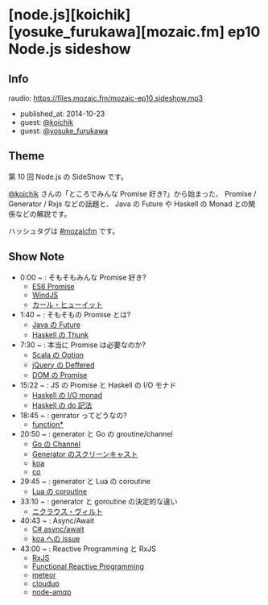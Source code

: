# [node.js][koichik][yosuke_furukawa][mozaic.fm] ep10 Node.js sideshow

## Info

raudio: https://files.mozaic.fm/mozaic-ep10.sideshow.mp3

- published_at: 2014-10-23
- guest: [@koichik](https://twitter.com/koichik)
- guest: [@yosuke_furukawa](https://twitter.com/yosuke_furukawa)


## Theme

第 10 回 Node.js の SideShow です。

[@koichik](https://twitter.com/koichik) さんの「ところでみんな Promise 好き?」から始まった、 Promise / Generator / Rxjs などの話題と、 Java の Future や Haskell の Monad との関係などの解説です。

ハッシュタグは [#mozaicfm](https://twitter.com/search?q=mozaicfm&src=hash) です。


## Show Note

- 0:00 ~ : そもそもみんな Promise 好き?
  - [ES6 Promise](http://t.umblr.com/redirect?z=http%3A%2F%2Fpeople.mozilla.org%2F%7Ejorendorff%2Fes6-draft.html%23sec-promise-objects&t=YThiMjU4NTJjM2JlYTM2NTg0YzUxNjg0NzVmNmE2ZmMwYjgwM2VlYiwzM1NyMFYwWQ%3D%3D)
  - [WindJS](http://t.umblr.com/redirect?z=http%3A%2F%2Ftry.buildwinjs.com%2F&t=OGFmNDU0MGFlNzIwNWQ5YjJhNzAwZWY5OWE5NGEyOTBkNmE3ZTU1NCwzM1NyMFYwWQ%3D%3D)
  - [カール・ヒューイット](http://t.umblr.com/redirect?z=http%3A%2F%2Fja.wikipedia.org%2Fwiki%2F%25E3%2582%25AB%25E3%2583%25BC%25E3%2583%25AB%25E3%2583%25BB%25E3%2583%2592%25E3%2583%25A5%25E3%2583%25BC%25E3%2582%25A4%25E3%2583%2583%25E3%2583%2588&t=MWNlYzlkNzg1NTI3MzllOGZlZmRjMDkyZTZjYzA4NjA3Zjk1NTRjNiwzM1NyMFYwWQ%3D%3D)
- 1:40 ~ : そもそもの Promise とは?
  - [Java の Future](http://t.umblr.com/redirect?z=http%3A%2F%2Fdocs.oracle.com%2Fjavase%2F7%2Fdocs%2Fapi%2Fjava%2Futil%2Fconcurrent%2FFuture.html&t=NWIzMzk3YWU5ZGZiN2VlY2JjOGUwMGQzY2IyZjRiMjRmMzFjYTQ3NSwzM1NyMFYwWQ%3D%3D)
  - [Haskell の Thunk](http://t.umblr.com/redirect?z=http%3A%2F%2Fwww.haskell.org%2Fhaskellwiki%2FThunk&t=ZjU2NDAxYTMwYzA2ZDEyZmQwMTEzZTBlOTI5YzMwZjI1OTY0ZTk3OSwzM1NyMFYwWQ%3D%3D)
- 7:30 ~ : 本当に Promise は必要なのか?
  - [Scala の Option](http://t.umblr.com/redirect?z=http%3A%2F%2Fwww.scala-lang.org%2Fapi%2Fcurrent%2Fscala%2FOption.html&t=NTk3NmNmNTdlZDdjZTcxMzUzNjgxZjkwZDFjMzg5M2JiYWM0ZjIyZSwzM1NyMFYwWQ%3D%3D)
  - [jQuery の Deffered](http://t.umblr.com/redirect?z=http%3A%2F%2Fapi.jquery.com%2Fcategory%2Fdeferred-object%2F&t=Y2ZjMmVjMjA2NzY4NzMyMTZmODdiYmY3NzYzMTA2ZGU5ODBmOTNkYywzM1NyMFYwWQ%3D%3D)
  - [DOM の Promise](http://t.umblr.com/redirect?z=https%3A%2F%2Fdom.spec.whatwg.org%2F%23promises&t=ZTk2ZjRiNWQzYThiZmMxODNjYjQyZTgwOTRkYjBiZWI4ZTBmYWZmOCwzM1NyMFYwWQ%3D%3D)
- 15:22 ~ : JS の Promise と Haskell の I/O モナド
  - [Haskell の I/O monad](http://t.umblr.com/redirect?z=http%3A%2F%2Fwww.haskell.org%2Fhaskellwiki%2FIO_inside%23Dark_side_of_IO_monad&t=NjQ5NGNjOTY5NTI0NzI0MGI1NzM3OWU0YWMyZTAzNTIyOWE0NDAwMywzM1NyMFYwWQ%3D%3D)
  - [Haskell の do 記法](http://t.umblr.com/redirect?z=http%3A%2F%2Fen.wikibooks.org%2Fwiki%2FHaskell%2FSyntactic_sugar%23Do_and_proc_notation&t=MTIzODQwNWQ4NGZmZDg4MDJkNjFkZWE5ZWNiMGYyZmU3ZjYzY2JlMCwzM1NyMFYwWQ%3D%3D)
- 18:45 ~ : genrator ってどうなの?
  - [function*](http://t.umblr.com/redirect?z=https%3A%2F%2Fdeveloper.mozilla.org%2Fen-US%2Fdocs%2FWeb%2FJavaScript%2FReference%2FStatements%2Ffunction%2A&t=NDg1YmQ1Y2U1OTAxOTdjM2NkOWVmMDkwNTEzZmE4MGU0NzAzOGQyNCwzM1NyMFYwWQ%3D%3D)
- 20:50 ~ : generator と Go の groutine/channel
  - [Go の Channel](http://t.umblr.com/redirect?z=http%3A%2F%2Fgolang.org%2Fref%2Fspec%23Channel_types&t=NGQ5NWM2ODVmMjRmYjNhNTA5MDQ2YTVlNmM3YjkxMGYzYjkwZGFhZiwzM1NyMFYwWQ%3D%3D)
  - [Generator のスクリーンキャスト](http://t.umblr.com/redirect?z=http%3A%2F%2Fjxck.hatenablog.com%2Fentry%2F2014-01-12%2Fgenerator-screencaset&t=ZWZkNGYxYTU5OTFlY2M3ZWM1Y2NkYmVlYWI5OTI4N2NhZWVhOTdiZiwzM1NyMFYwWQ%3D%3D)
  - [koa](http://t.umblr.com/redirect?z=http%3A%2F%2Fkoajs.com%2F%2522%2522&t=MDYxNzRhZmYyNDIyOTE1NDg0NzBjMjgxMDc4ZmE2ZmMzZDViNjBhMywzM1NyMFYwWQ%3D%3D)
  - [co](http://t.umblr.com/redirect?z=https%3A%2F%2Fgithub.com%2Ftj%2Fco&t=NzdmZjgwMjllMjFlMzRkMGJkY2M3MTgyMThmMzgzNzJjNjY2YjRjMywzM1NyMFYwWQ%3D%3D)
- 29:45 ~ : generator と Lua の coroutine
  - [Lua の coroutine](http://t.umblr.com/redirect?z=http%3A%2F%2Fwww.lua.org%2Fmanual%2F5.2%2Fmanual.html%232.6&t=NThmOWY5OTk2NzY5YWIzYTg3NGVlNTJhNjJhODFiMDMyYzhhZTZkMywzM1NyMFYwWQ%3D%3D)
- 33:10 ~ : generator と goroutine の決定的な違い
  - [ニクラウス・ヴィルト](http://t.umblr.com/redirect?z=http%3A%2F%2Fja.wikipedia.org%2Fwiki%2F%25E3%2583%258B%25E3%2582%25AF%25E3%2583%25A9%25E3%2582%25A6%25E3%2582%25B9%25E3%2583%25BB%25E3%2583%25B4%25E3%2582%25A3%25E3%2583%25AB%25E3%2583%2588&t=MTAxOWM3ZTgzYjk1NWZjODgwMzQ0NjAxZjI4OGJiNjg5Yzg0ZTc2MCwzM1NyMFYwWQ%3D%3D)
- 40:43 ~ : Async/Await
  - [C# async/await](http://t.umblr.com/redirect?z=http%3A%2F%2Fmsdn.microsoft.com%2Fja-jp%2Flibrary%2Fhh191443.aspx&t=MTg3ZjVjOWFlNDllMjgxMTk2YjFjNjgwZTUzMmZkZTMzMGE5ZmE4NCwzM1NyMFYwWQ%3D%3D)
  - [koa への issue](http://t.umblr.com/redirect?z=https%3A%2F%2Fgithub.com%2Fkoajs%2Fkoa%2Fissues%2F339&t=MDk1M2U5M2Q4YjcxMjAxNWI2Njk1NzBjNjZmNWQ2YjE2OWZjMzkzNSwzM1NyMFYwWQ%3D%3D)
- 43:00 ~ : Reactive Programming と RxJS
  - [RxJS](http://t.umblr.com/redirect?z=http%3A%2F%2Freactive-extensions.github.io%2FRxJS%2F&t=ZDVlNjg4Njk1ZTc1ZWZhNWZlYzk4NWU5Yjg0Zjg3OTIyNTJiYTBiNywzM1NyMFYwWQ%3D%3D)
  - [Functional Reactive Programming](http://t.umblr.com/redirect?z=http%3A%2F%2Fen.wikipedia.org%2Fwiki%2FFunctional_reactive_programming&t=ODEyMGFmNTQzMTgxMmI2Y2I2MDgwZGIzMzk2MTFiMTM0NGJlNzM4ZiwzM1NyMFYwWQ%3D%3D)
  - [meteor](http://t.umblr.com/redirect?z=https%3A%2F%2Fwww.meteor.com%2F&t=MjU5ZTQ0ZDgxZGVhZTMzMTM3NmYzOGRkZTFhNDQ5Y2Q1YzRkM2EzNywzM1NyMFYwWQ%3D%3D)
  - [cloudup](http://t.umblr.com/redirect?z=https%3A%2F%2Fcloudup.com%2F&t=Zjc2NmQyNDkxOTAzZWVmNWZiODQ5MzEyMGU3MWJmOGI0NmQ4Njk5MSwzM1NyMFYwWQ%3D%3D)
  - [node-amqp](http://t.umblr.com/redirect?z=https%3A%2F%2Fwww.npmjs.org%2Fpackage%2Famqp&t=Y2MwZmU2OThkMTMyNzZiY2Q5ODZjOWUyYTZkMWNkMTM3YWRkNzU0YywzM1NyMFYwWQ%3D%3D)
